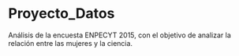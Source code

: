# Proyecto_Datos
Análisis de la encuesta ENPECYT 2015, con el objetivo de analizar la relación entre las mujeres y la ciencia.
